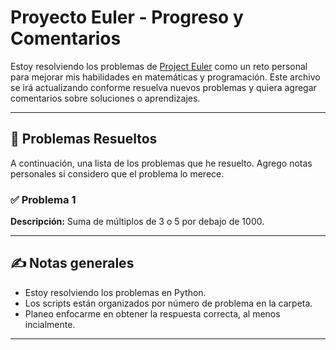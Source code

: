 # Proyecto Euler - Progreso y Comentarios

Estoy resolviendo los problemas de [Project Euler](https://projecteuler.net/) como un reto personal para mejorar mis habilidades en matemáticas y programación. Este archivo se irá actualizando conforme resuelva nuevos problemas y quiera agregar comentarios sobre soluciones o aprendizajes.

---

## 🧠 Problemas Resueltos

A continuación, una lista de los problemas que he resuelto. Agrego notas personales si considero que el problema lo merece.

### ✅ Problema 1
**Descripción:** Suma de múltiplos de 3 o 5 por debajo de 1000.  


---

## ✍️ Notas generales

- Estoy resolviendo los problemas en Python.
- Los scripts están organizados por número de problema en la carpeta.
- Planeo enfocarme en obtener la respuesta correcta, al menos incialmente.

---